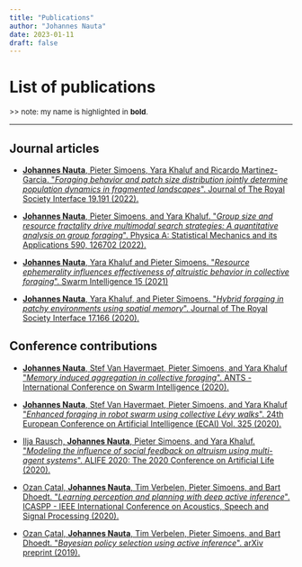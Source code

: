 ```yaml
---
title: "Publications"
author: "Johannes Nauta"
date: 2023-01-11
draft: false
---
```


# List of publications
<font size="2">
    >> note: my name is highlighted in <b>bold</b>.
</font>

---
## Journal articles
- <div class="references"><p>
    <a href="https://doi.org/10.1098/rsif.2022.0103" class="publication">
    <b>Johannes Nauta</b>, Pieter Simoens, Yara Khaluf and Ricardo Martinez-Garcia.
    "<em>Foraging behavior and patch size distribution jointly determine population dynamics in fragmented landscapes</em>". 
    Journal of The Royal Society Interface
    19.191 (2022).
    </a>
  </p></div>
- <div class="references"><p>
    <a href="https://doi.org/10.1016/j.physa.2021.126702" class="publication">
    <b>Johannes Nauta</b>, Pieter Simoens, and Yara Khaluf.
    "<em>Group size and resource fractality drive multimodal search strategies: A quantitative analysis on group foraging</em>". 
    Physica A: Statistical Mechanics and its Applications
    590, 126702 (2022).
    </a>
  </p></div>
- <div class="references"><p>
    <a href=https://doi.org/10.1007/s11721-021-00205-6" class="publication">
    <b>Johannes Nauta</b>, Yara Khaluf and Pieter Simoens.
    "<em>Resource ephemerality influences effectiveness of altruistic behavior in collective foraging</em>". 
    Swarm Intelligence
    15 (2021)
    </a>
  </p></div>
- <div class="references"><p>
    <a href="https://doi.org/10.1098/rsif.2020.0026" class="publication">
    <b>Johannes Nauta</b>, Yara Khaluf, and Pieter Simoens.
    "<em>Hybrid foraging in patchy environments using spatial memory</em>". 
    Journal of The Royal Society Interface
    17.166 (2020).
    </a>
  </p></div>

## Conference contributions
- <div class="references"><p>
    <a href="https://doi.org/10.1007/978-3-030-60376-2_14" class="publication">
        <b>Johannes Nauta</b>, Stef Van Havermaet, Pieter Simoens, and Yara Khaluf
        "<em>Memory induced aggregation in collective foraging</em>". 
        ANTS - International Conference on Swarm Intelligence
        (2020).
    </a>
  </p></div>
- <div class="references"><p>
    <a href="https://doi.org/10.3233/FAIA200090" class="publication">
        <b>Johannes Nauta</b>, Stef Van Havermaet, Pieter Simoens, and Yara Khaluf
        "<em>Enhanced foraging in robot swarm using collective Lévy walks</em>". 
        24th European Conference on Artificial Intelligence (ECAI)
        Vol. 325 (2020).
    </a>
  </p></div>
- <div class="references"><p>
    <a href="https://doi.org/10.1162/isal_a_00256" class="publication">
    Ilja Rausch, <b>Johannes Nauta</b>, Pieter Simoens, and Yara Khaluf.
    "<em>Modeling the influence of social feedback on altruism using multi-agent systems</em>".
    ALIFE 2020: The 2020 Conference on Artificial Life (2020).
    </a>
  </p></div>
- <div class="references"><p>
    <a href="https://doi.org/10.1109/ICASSP40776.2020.9054364" class="publication">
    Ozan Çatal, <b>Johannes Nauta</b>, Tim Verbelen, Pieter Simoens, and Bart Dhoedt.
    "<em>Learning perception and planning with deep active inference</em>".
    ICASPP - IEEE International Conference on Acoustics, Speech and Signal Processing (2020).
    </a>
  </p></div>
- <div class="references"><p>
    <a href="https://arxiv.org/abs/1904.08149" class="publication">
    Ozan Çatal, <b>Johannes Nauta</b>, Tim Verbelen, Pieter Simoens, and Bart Dhoedt.
    "<em>Bayesian policy selection using active inference</em>".
    arXiv preprint (2019).
    </a>
  </p></div>
